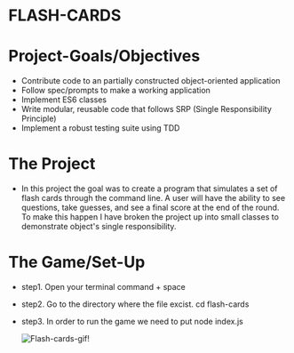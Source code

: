# FLASH-CARDS

# Project-Goals/Objectives

- Contribute code to an partially constructed object-oriented application
- Follow spec/prompts to make a working application
- Implement ES6 classes
- Write modular, reusable code that follows SRP (Single Responsibility Principle)
- Implement a robust testing suite using TDD

# The Project

- In this project the goal was to create a program that simulates a set of flash cards through the command line. A user will have the ability to see questions, take guesses, and see a final score at the end of the round. To make this happen I have broken the project up into small classes to demonstrate object's single responsibility. 

# The Game/Set-Up

- step1. Open your terminal command + space

- step2. Go to the directory where the file excist. cd flash-cards

- step3. In order to run the game we need to put node index.js

  ![Flash-cards-gif!](thttps://i.ibb.co/rtZy42L/flash-cards-recording.gif)
